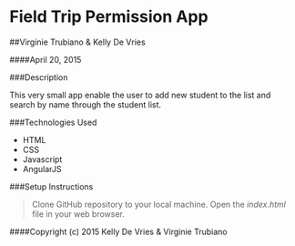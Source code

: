 # Field Trip Permission App

##Virginie Trubiano &  Kelly De Vries

####April 20, 2015

###Description

This very small app enable the user to add new student to the list and search by name through the student list.

###Technologies Used

* HTML
* CSS
* Javascript
* AngularJS

###Setup Instructions

>Clone GitHub repository to your local machine.
>Open the *index.html* file in your web browser.


####Copyright (c) 2015  Kelly De Vries & Virginie Trubiano
